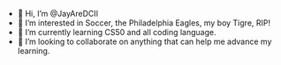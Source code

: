 - 👋 Hi, I’m @JayAreDCII
- 👀 I’m interested in Soccer, the Philadelphia Eagles, my boy Tigre, RIP!
- 🌱 I’m currently learning CS50 and all coding language. 
- 💞️ I’m looking to collaborate on anything that can help me advance my learning. 


<!---
JayAreDCII/JayAreDCII is a ✨ special ✨ repository because its `README.md` (this file) appears on your GitHub profile.
You can click the Preview link to take a look at your changes.
--->
